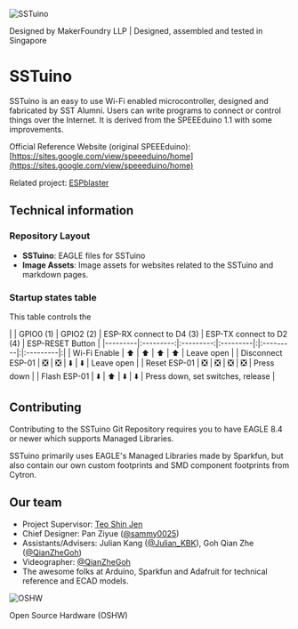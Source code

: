 ![SSTuino](https://github.com/sammy0025/SSTuino/raw/master/Image%20Assets/SSTuino.png)

Designed by MakerFoundry LLP | Designed, assembled and tested in Singapore

# SSTuino
SSTuino is an easy to use Wi-Fi enabled microcontroller, designed and fabricated by SST Alumni. Users can write programs to connect or control things over the Internet. It is derived from the SPEEEduino 1.1 with some improvements.

Official Reference Website (original SPEEEduino): [https://sites.google.com/view/speeeduino/home](https://sites.google.com/view/speeeduino/home)

Related project: [ESPblaster](https://github.com/sammy0025/ESPblaster)

## Technical information

### Repository Layout
* **SSTuino**: EAGLE files for SSTuino
* **Image Assets**: Image assets for websites related to the SSTuino and markdown pages.

### Startup states table
This table controls the 

|  | GPIO0 (1) | GPIO2 (2) | ESP-RX connect to D4 (3) | ESP-TX connect to D2 (4) | ESP-RESET Button |
|---------|:---------:|:---------:|:---------|:|:---------|:|:---------|:|
| Wi-Fi Enable | ⬆️ | ⬆️ | ⬆️ | ⬆️ | Leave open |
| Disconnect ESP-01 | ❎ | ❎ | ⬇️ | ⬇️ | Leave open |
| Reset ESP-01 | ❎ | ❎ | ❎ | ❎ | Press down |
| Flash ESP-01 | ⬇️ | ⬆️ | ⬇️ | ⬇️ | Press down, set switches, release |

## Contributing
Contributing to the SSTuino Git Repository requires you to have EAGLE 8.4 or newer which supports Managed Libraries.

SSTuino primarily uses EAGLE's Managed Libraries made by Sparkfun, but also contain our own custom footprints and SMD component footprints from Cytron.

## Our team
* Project Supervisor: [Teo Shin Jen](https://www.youracclaim.com/user/sjteo)
* Chief Designer: Pan Ziyue ([@sammy0025](https://twitter.com/sammy0025))
* Assistants/Advisers: Julian Kang ([@Julian_KBK](https://twitter.com/Julian_KBK)), Goh Qian Zhe ([@QianZheGoh](https://twitter.com/QianZheGoh))
* Videographer: [@QianZheGoh](https://twitter.com/QianZheGoh)
* The awesome folks at Arduino, Sparkfun and Adafruit for technical reference and ECAD models.

![OSHW](https://www.oshwa.org/wp-content/uploads/2014/03/oshw-logo-100-px.png)

Open Source Hardware (OSHW)
